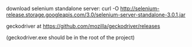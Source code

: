 download selenium standalone server: curl -O http://selenium-release.storage.googleapis.com/3.0/selenium-server-standalone-3.0.1.jar

geckodriver at https://github.com/mozilla/geckodriver/releases

(geckodriver.exe should be in the root of the project)
